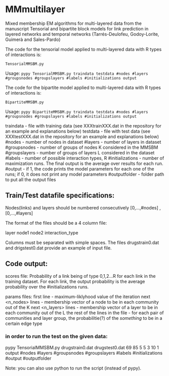 # MMmultilayer
Mixed membership EM algorithms for multi-layered data from the manuscript Tensorial and bipartite block models for link prediction in layered networks and temporal networks (Tarrés-Deulofeu, Godoy-Lorite, Guimerà and Sales-Pardo)

The code for the tensorial model applied to multi-layered data with R types of interactions is:

`TensorialMMSBM.py`

Usage: 
`pypy TensorialMMSBM.py traindata testdata #nodes #layers #groupsnodes #groupslayers #labels #initializations output`

The code for the bipartite model applied to multi-layered data with R types of interactions is:

`BipartiteMMSBM.py`

Usage: 
`pypy BipartiteMMSBM.py traindata testdata #nodes #layers #groupsnodes #groupslayers #labels #initializations output`

traindata - file with training data (see XXXtrainXXX.dat in the repository for an example and explanations below)
testdata - file with test data (see XXXtestXXX.dat in the repository for an example and explanations below)
#nodes - number of nodes in dataset
#layers - number of layers in dataset
#groupsnodes - number of groups of nodes K considered in the MMSBM
#groupslayers - number of groups of layers L considered in the dataset
#labels - number of possible interaction types, R
#initializations - number of maximization runs. The final output is the average over results for each run.
#output - if 1, the code prints the model parameters for each one of the runs; if 0, it does not print any model parameters
#outputfolder - folder path to put all the output files

## Train/Test datafile specifications:

Nodes(links) and layers should be numbered consecutively [0,...,#nodes] , [0,...,#layers]

The format of the files should be a 4 column file:

layer node1 node2 interaction_type

Columns must be separated with simple spaces. The files drugstrain0.dat and drigstest0.dat provide an example of input file.

## Code output: 
scores file:
    Probability of a link being of type 0,1,2...R for each link in the training dataset. 
    For each link, the output probability is the average probability over the #initializations runs.

params files:
first line - maximum-liklyhood value of the iteration
next <n_nodes> lines - membership vector of a node to be in each community out of the K
next <n_layers> lines - membership vector of a layer to be in each community out of the L
the rest of the lines in the file - for each pair of communities and layer group, the probabilitie(?) of the *something* to be in a certain edge type  

### in order to run the test on the given data:
pypy TensorialMMSBM.py drugstrain0.dat drugstest0.dat 69 85 5 5 3 10 1 output
                                                      #nodes #layers #groupsnodes #groupslayers #labels #initializations #output #outputfolder
                                    
Note: you can also use python to run the script (instead of pypy).